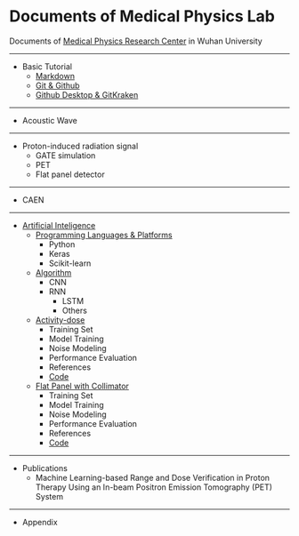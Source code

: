 # Documents of Medical Physics Lab
Documents of [Medical Physics Research Center](http://medphysics.whu.edu.cn/) in Wuhan University

----------------------------------------
+ Basic Tutorial
    + [Markdown](https://github.com/youngwang-whu/MP_Lab/blob/master/Basic_Tutorial/Markdown/main.md)
    + [Git & Github](https://github.com/youngwang-whu/MP_Lab/blob/master/Basic_Tutorial/Git%20%26%20Github/main.md)
    + [Github Desktop & GitKraken](https://github.com/youngwang-whu/MP_Lab/blob/master/Basic_Tutorial/Github%20Desktop%20%26%20GitKraken/main.md)

----------------------------------------
+ Acoustic Wave

----------------------------------------
+ Proton-induced radiation signal
    + GATE simulation
    + PET
    + Flat panel detector
    

----------------------------------------
+ CAEN 

----------------------------------------

+ [Artificial Inteligence](https://github.com/youngwang-whu/MP_Lab/tree/master/Artificial_Inteligence)
    + [Programming Languages & Platforms](https://github.com/youngwang-whu/MP_Lab/tree/master/Artificial_Inteligence/Programming_Languages&Platforms)
        + Python
        + Keras
        + Scikit-learn
    + [Algorithm](https://github.com/youngwang-whu/MP_Lab/tree/master/Artificial_Inteligence/Algorithm)
        + CNN
        + RNN
            + LSTM
            + Others
    + [Activity-dose](https://github.com/youngwang-whu/MP_Lab/tree/master/Artificial_Inteligence/Activity-dose)
        + Training Set 
        + Model Training
        + Noise Modeling
        + Performance Evaluation
        + References
        + [Code](https://github.com/youngwang-whu/MP_Lab/tree/master/Artificial_Inteligence/Activity-dose/Code)
    + [Flat Panel with Collimator](https://github.com/youngwang-whu/MP_Lab/tree/master/Artificial_Inteligence/Flat_Panel_with_Collimator)
        + Training Set 
        + Model Training
        + Noise Modeling
        + Performance Evaluation
        + References
        + [Code](https://github.com/youngwang-whu/MP_Lab/tree/master/Artificial_Inteligence/Flat_Panel_with_Collimator/Code)

----------------------------------------

+ Publications
    + Machine Learning-based Range and Dose Verification in Proton Therapy Using an In-beam Positron Emission Tomography (PET) System

----------------------------------------

+ Appendix


